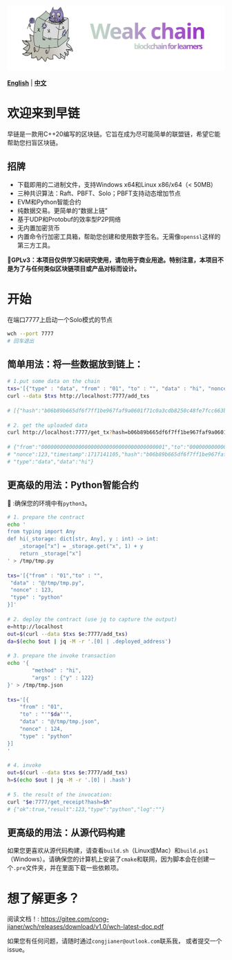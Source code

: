 ![Logo](./weak/doc/logo.svg)

[**English**](./README.md) | [**中文**](./README_CN.md)

<!-- # Welcome to Weak chain -->
# 欢迎来到早链
<!-- *Weak chain* is a blockchain written in C++20. It's designed to be a working -->
<!-- private chain that's as simple as possible in the hope that it could help you -->
<!-- get started with blockchain. -->

早链是一款用C++20编写的区块链。它旨在成为尽可能简单的联盟链，希望它能帮助您扫盲区块链。

## 招牌

+ 下载即用的二进制文件，支持Windows x64和Linux x86/x64（< 50MB）
+ 三种共识算法：Raft、PBFT、Solo；PBFT支持动态增加节点
+ EVM和Python智能合约
+ 纯数据交易。更简单的“数据上链”
+ 基于UDP和Protobuf的效率型P2P网络
+ 无内置加密货币
+ 内置命令行加密工具箱，帮助您创建和使用数字签名。无需像`openssl`这样的第三方工具。

**📗️GPLv3：本项目仅供学习和研究使用，请勿用于商业用途。特别注意，本项目不是为了与任何类似区块链项目或产品对标而设计。**


<!-- # Get started -->
<!-- Start a node in Solo mode, listening on port 7777 -->
# 开始
在端口7777上启动一个Solo模式的节点
```bash
wch --port 7777
# 回车退出
```

<!-- ## Simple usage: Put some data on the chain: -->
## 简单用法：将一些数据放到链上：
```bash
# 1.put some data on the chain
txs='[{"type" : "data", "from" : "01", "to" : "", "data" : "hi", "nonce" : 123}]'
curl --data $txs http://localhost:7777/add_txs

# [{"hash":"b06b89b665df6f7ff1be967faf9a0601f71c0a3cdb8250c48fe7fcc663b18d1b"}]

# 2. get the uploaded data
curl http://localhost:7777/get_tx?hash=b06b89b665df6f7ff1be967faf9a0601f71c0a3cdb8250c48fe7fcc663b18d1b

# {"from":"0000000000000000000000000000000000000001","to":"0000000000000000000000000000000000000000",
# "nonce":123,"timestamp":1717141105,"hash":"b06b89b665df6f7ff1be967faf9a0601f71c0a3cdb8250c48fe7fcc663b18d1b",
# "type":"data","data":"hi"}
```

## 更高级的用法：Python智能合约
📗️ :确保您的环境中有`python3`。

```bash
# 1. prepare the contract
echo '
from typing import Any
def hi(_storage: dict[str, Any], y : int) -> int:
    _storage["x"] = _storage.get("x", 1) + y
    return _storage["x"]
' > /tmp/tmp.py

txs='[{"from" : "01","to" : "",
 "data" : "@/tmp/tmp.py",
 "nonce" : 123,
 "type" : "python"
}]'

# 2. deploy the contract (use jq to capture the output)
e=http://localhost
out=$(curl --data $txs $e:7777/add_txs)
da=$(echo $out | jq -M -r '.[0] | .deployed_address')

# 3. prepare the invoke transaction
echo '{
        "method" : "hi",
        "args" : {"y" : 122}
}' > /tmp/tmp.json

txs='[{
    "from" : "01",
    "to" : "'"$da"'",
    "data" : "@/tmp/tmp.json",
    "nonce" : 124,
    "type" : "python"
}]
'

# 4. invoke
out=$(curl --data $txs $e:7777/add_txs)
h=$(echo $out | jq -M -r '.[0] | .hash')

# 5. the result of the invocation:
curl "$e:7777/get_receipt?hash=$h"
# {"ok":true,"result":123,"type":"python","log":""}
```

<!-- ## More advanced usage: build from source -->

## 更高级的用法：从源代码构建

<!-- If you prefer build from source. Check out `build.sh` on linux or Mac, and `build.ps1` on -->
<!-- Windows. Make sure you have `cmake` and internet available, because the script -->
<!-- will create a `./.pre` folder and download some dependencies there. -->
如果您更喜欢从源代码构建，请查看`build.sh`（Linux或Mac）和`build.ps1`（Windows）。请确保您的计算机上安装了`cmake`和联网，因为脚本会在创建一个`.pre`文件夹，并在里面下载一些依赖项。

<!-- # Wanna Know More?  -->
<!-- Read the Doc! : https://gitee.com/cong-jianer/wch/releases/download/v1.0/wch-latest-doc.pdf -->

<!-- If you have any issues, feel free to contact me at `congjianer@outlook.com` or open an issue. -->

# 想了解更多？
阅读文档！: https://gitee.com/cong-jianer/wch/releases/download/v1.0/wch-latest-doc.pdf

如果您有任何问题，请随时通过`congjianer@outlook.com`联系我， 或者提交一个issue。
